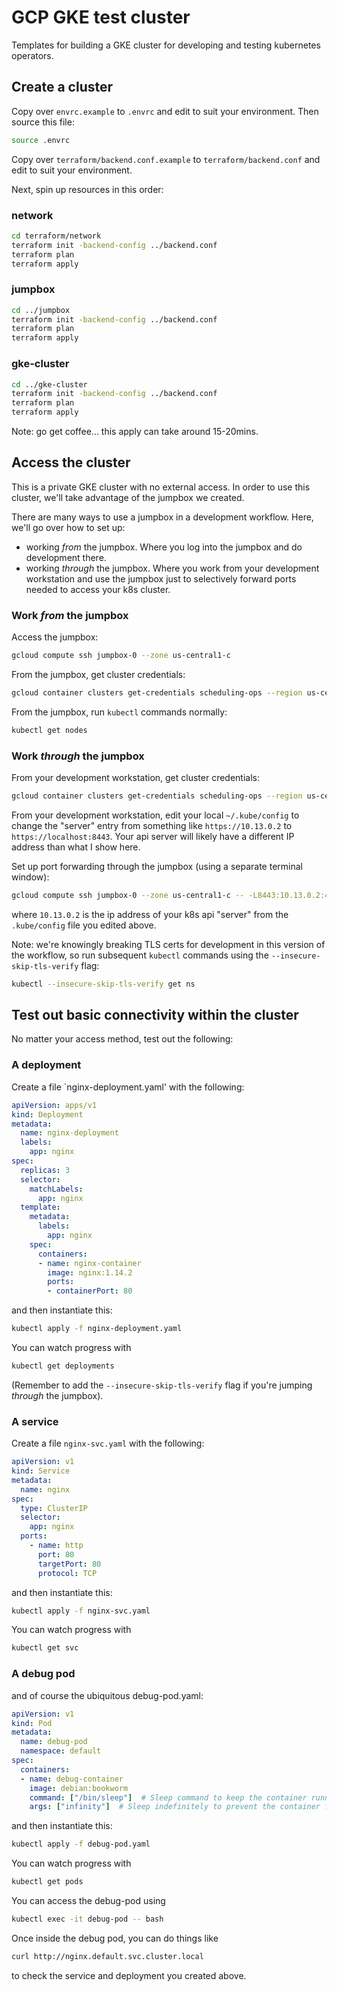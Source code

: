 # GCP GKE test cluster

Templates for building a GKE cluster for developing and testing
kubernetes operators.


## Create a cluster

Copy over `envrc.example` to `.envrc` and
edit to suit your environment.  Then source this file:
```bash
source .envrc
```

Copy over `terraform/backend.conf.example` to `terraform/backend.conf` and
edit to suit your environment.

Next, spin up resources in this order:

### network

```bash
cd terraform/network
terraform init -backend-config ../backend.conf
terraform plan
terraform apply
```

### jumpbox

```bash
cd ../jumpbox
terraform init -backend-config ../backend.conf
terraform plan
terraform apply
```

### gke-cluster

```bash
cd ../gke-cluster
terraform init -backend-config ../backend.conf
terraform plan
terraform apply
```

Note: go get coffee... this apply can take around 15-20mins.


## Access the cluster

This is a private GKE cluster with no external access.  In order
to use this cluster, we'll take advantage of the jumpbox we created.

There are many ways to use a jumpbox in a development workflow.
Here, we'll go over how to set up:
- working _from_ the jumpbox.  Where you log into the jumpbox and do
  development there.
- working _through_ the jumpbox.  Where you work from your development
  workstation and use the jumpbox just to selectively forward ports needed to
  access your k8s cluster.


### Work _from_ the jumpbox

Access the jumpbox:
```bash
gcloud compute ssh jumpbox-0 --zone us-central1-c
```

From the jumpbox, get cluster credentials:
```bash
gcloud container clusters get-credentials scheduling-ops --region us-central1
```

From the jumpbox, run `kubectl` commands normally:
```bash
kubectl get nodes
```


### Work _through_ the jumpbox

From your development workstation, get cluster credentials:
```bash
gcloud container clusters get-credentials scheduling-ops --region us-central1
```

From your development workstation, edit your local `~/.kube/config` to change
the "server" entry from something like `https://10.13.0.2` to
`https://localhost:8443`. Your api server will likely have a different IP
address than what I show here.

Set up port forwarding through the jumpbox (using a separate terminal window):
```bash
gcloud compute ssh jumpbox-0 --zone us-central1-c -- -L8443:10.13.0.2:443
```
where `10.13.0.2` is the ip address of your k8s api "server" from the
`.kube/config` file you edited above.

Note: we're knowingly breaking TLS certs for development in this version of the
workflow, so run subsequent `kubectl` commands using the
`--insecure-skip-tls-verify` flag:
```bash
kubectl --insecure-skip-tls-verify get ns
```


## Test out basic connectivity within the cluster

No matter your access method, test out the following:


### A deployment

Create a file `nginx-deployment.yaml' with the following:
```yaml
apiVersion: apps/v1
kind: Deployment
metadata:
  name: nginx-deployment
  labels:
    app: nginx
spec:
  replicas: 3
  selector:
    matchLabels:
      app: nginx
  template:
    metadata:
      labels:
        app: nginx
    spec:
      containers:
      - name: nginx-container
        image: nginx:1.14.2
        ports:
        - containerPort: 80
```
and then instantiate this:
```bash
kubectl apply -f nginx-deployment.yaml
```

You can watch progress with
```bash
kubectl get deployments
```
(Remember to add the `--insecure-skip-tls-verify` flag if you're jumping
_through_ the jumpbox).


### A service

Create a file `nginx-svc.yaml` with the following:
```yaml
apiVersion: v1
kind: Service
metadata:
  name: nginx
spec:
  type: ClusterIP
  selector:
    app: nginx
  ports:
    - name: http
      port: 80
      targetPort: 80
      protocol: TCP
```
and then instantiate this:
```bash
kubectl apply -f nginx-svc.yaml
```

You can watch progress with
```bash
kubectl get svc
```


### A debug pod

and of course the ubiquitous debug-pod.yaml:
```yaml
apiVersion: v1
kind: Pod
metadata:
  name: debug-pod
  namespace: default
spec:
  containers:
  - name: debug-container
    image: debian:bookworm
    command: ["/bin/sleep"]  # Sleep command to keep the container running
    args: ["infinity"]  # Sleep indefinitely to prevent the container from exiting
```
and then instantiate this:
```bash
kubectl apply -f debug-pod.yaml
```

You can watch progress with
```bash
kubectl get pods
```

You can access the debug-pod using
```bash
kubectl exec -it debug-pod -- bash
```

Once inside the debug pod, you can do things like
```bash
curl http://nginx.default.svc.cluster.local
```
to check the service and deployment you created above.




